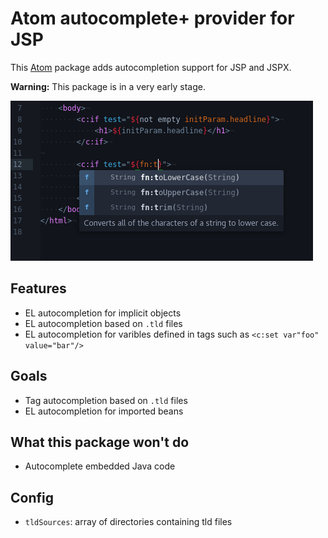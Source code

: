 # Atom autocomplete+ provider for JSP

This [Atom](https://atom.io) package adds autocompletion support for JSP and JSPX.

**Warning:**
This package is in a very early stage.

![Screenshot of Atom with autocomplete-jsp][screenshot]

## Features
- EL autocompletion for implicit objects
- EL autocompletion based on `.tld` files
- EL autocompletion for varibles defined in tags such as `<c:set var"foo" value="bar"/>`

## Goals
- Tag autocompletion based on `.tld` files
- EL autocompletion for imported beans

## What this package won't do
- Autocomplete embedded Java code

## Config
- `tldSources`: array of directories containing tld files


[screenshot]: https://raw.githubusercontent.com/MoritzKn/atom-autocomplete-jsp/master/doc/img/screenshot-minimal.png

